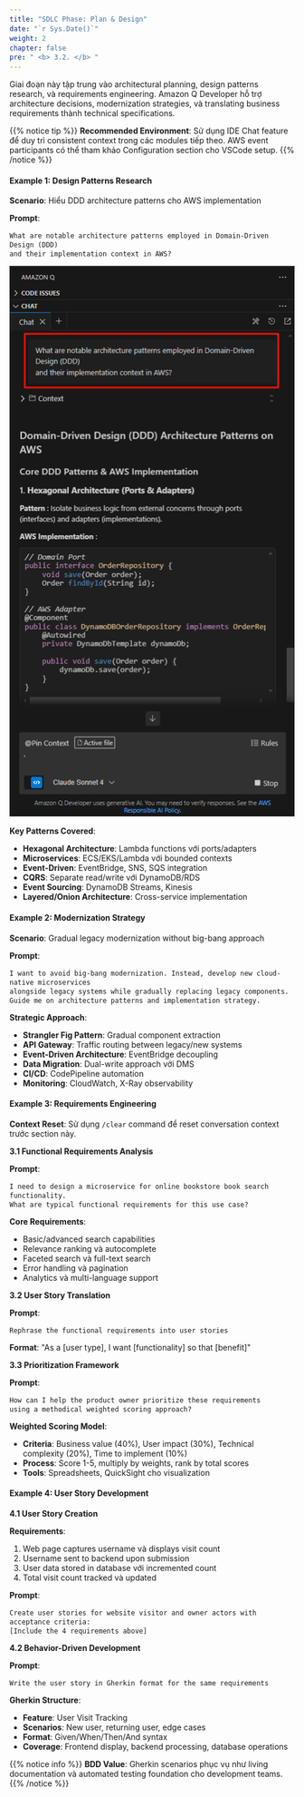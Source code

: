 ```yaml
---
title: "SDLC Phase: Plan & Design"
date: "`r Sys.Date()`"
weight: 2
chapter: false
pre: " <b> 3.2. </b> "
---
```


Giai đoạn này tập trung vào architectural planning, design patterns research, và requirements engineering. Amazon Q Developer hỗ trợ architecture decisions, modernization strategies, và translating business requirements thành technical specifications.

{{% notice tip %}}
**Recommended Environment**: Sử dụng IDE Chat feature để duy trì consistent context trong các modules tiếp theo. AWS event participants có thể tham khảo Configuration section cho VSCode setup.
{{% /notice %}}

#### Example 1: Design Patterns Research

**Scenario**: Hiểu DDD architecture patterns cho AWS implementation

**Prompt**:
```
What are notable architecture patterns employed in Domain-Driven Design (DDD) 
and their implementation context in AWS?
```

![alt text](image.png?width=40pc)

**Key Patterns Covered**:
- **Hexagonal Architecture**: Lambda functions với ports/adapters
- **Microservices**: ECS/EKS/Lambda với bounded contexts
- **Event-Driven**: EventBridge, SNS, SQS integration
- **CQRS**: Separate read/write với DynamoDB/RDS
- **Event Sourcing**: DynamoDB Streams, Kinesis
- **Layered/Onion Architecture**: Cross-service implementation

#### Example 2: Modernization Strategy

**Scenario**: Gradual legacy modernization without big-bang approach

**Prompt**:
```
I want to avoid big-bang modernization. Instead, develop new cloud-native microservices 
alongside legacy systems while gradually replacing legacy components. 
Guide me on architecture patterns and implementation strategy.
```

**Strategic Approach**:
- **Strangler Fig Pattern**: Gradual component extraction
- **API Gateway**: Traffic routing between legacy/new systems
- **Event-Driven Architecture**: EventBridge decoupling
- **Data Migration**: Dual-write approach với DMS
- **CI/CD**: CodePipeline automation
- **Monitoring**: CloudWatch, X-Ray observability

#### Example 3: Requirements Engineering

**Context Reset**: Sử dụng `/clear` command để reset conversation context trước section này.

**3.1 Functional Requirements Analysis**

**Prompt**:
```
I need to design a microservice for online bookstore book search functionality. 
What are typical functional requirements for this use case?
```

**Core Requirements**:
- Basic/advanced search capabilities
- Relevance ranking và autocomplete
- Faceted search và full-text search
- Error handling và pagination
- Analytics và multi-language support

**3.2 User Story Translation**

**Prompt**:
```
Rephrase the functional requirements into user stories
```

**Format**: "As a [user type], I want [functionality] so that [benefit]"

**3.3 Prioritization Framework**

**Prompt**:
```
How can I help the product owner prioritize these requirements 
using a methodical weighted scoring approach?
```

**Weighted Scoring Model**:
- **Criteria**: Business value (40%), User impact (30%), Technical complexity (20%), Time to implement (10%)
- **Process**: Score 1-5, multiply by weights, rank by total scores
- **Tools**: Spreadsheets, QuickSight cho visualization

#### Example 4: User Story Development

**4.1 User Story Creation**

**Requirements**:
1. Web page captures username và displays visit count
2. Username sent to backend upon submission
3. User data stored in database với incremented count
4. Total visit count tracked và updated

**Prompt**:
```
Create user stories for website visitor and owner actors with acceptance criteria:
[Include the 4 requirements above]
```

**4.2 Behavior-Driven Development**

**Prompt**:
```
Write the user story in Gherkin format for the same requirements
```

**Gherkin Structure**:
- **Feature**: User Visit Tracking
- **Scenarios**: New user, returning user, edge cases
- **Format**: Given/When/Then/And syntax
- **Coverage**: Frontend display, backend processing, database operations

{{% notice info %}}
**BDD Value**: Gherkin scenarios phục vụ như living documentation và automated testing foundation cho development teams.
{{% /notice %}}


